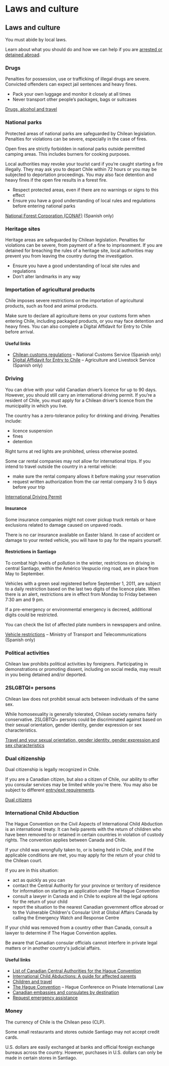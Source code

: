 # Laws and culture

## Laws and culture

You must abide by local laws.

Learn about what you should do and how we can help if you are [arrested or detained abroad](http://travel.gc.ca/assistance/emergency-info/arrest-detention).

### Drugs

Penalties for possession, use or trafficking of illegal drugs are severe. Convicted offenders can expect jail sentences and heavy fines.

* Pack your own luggage and monitor it closely at all times
* Never transport other people’s packages, bags or suitcases

[Drugs, alcohol and travel](https://travel.gc.ca/travelling/health-safety/drugs)

### National parks

Protected areas of national parks are safeguarded by Chilean legislation. Penalties for violations can be severe, especially in the case of fires.

Open fires are strictly forbidden in national parks outside permitted camping areas. This includes burners for cooking purposes.

Local authorities may revoke your tourist card if you’re caught starting a fire illegally. They may ask you to depart Chile within 72 hours or you may be subjected to deportation proceedings. You may also face detention and heavy fines if the open fire results in a forest fire.

* Respect protected areas, even if there are no warnings or signs to this effect
* Ensure you have a good understanding of local rules and regulations before entering national parks

[National Forest Corporation (CONAF)](http://www.conaf.cl/) (Spanish only)

### Heritage sites

Heritage areas are safeguarded by Chilean legislation. Penalties for violations can be severe, from payment of a fine to imprisonment. If you are detained for breaching the rules of a heritage site, local authorities may prevent you from leaving the country during the investigation.

* Ensure you have a good understanding of local site rules and regulations
* Don’t alter landmarks in any way

### Importation of agricultural products

Chile imposes severe restrictions on the importation of agricultural products, such as food and animal products.

Make sure to declare all agriculture items on your customs form when entering Chile, including packaged products, or you may face detention and heavy fines. You can also complete a Digital Affidavit for Entry to Chile before arrival.

#### Useful links

* [Chilean customs regulations](https://www.aduana.cl/equipaje-viajero/aduana/2018-12-28/083959.html) – National Customs Service (Spanish only)
* [Digital Affidavit for Entry to Chile](https://www.sag.gob.cl/ambitos-de-accion/declaracion-jurada-sag-de-ingreso-chile) – Agriculture and Livestock Service (Spanish only)

### Driving

You can drive with your valid Canadian driver’s licence for up to 90 days. However, you should still carry an international driving permit. If you’re a resident of Chile, you must apply for a Chilean driver’s licence from the municipality in which you live.

The country has a zero-tolerance policy for drinking and driving. Penalties include:

* licence suspension
* fines
* detention

Right turns at red lights are prohibited, unless otherwise posted.

Some car rental companies may not allow for international trips. If you intend to travel outside the country in a rental vehicle:

* make sure the rental company allows it before making your reservation
* request written authorization from the car rental company 3 to 5 days before your trip

[International Driving Permit](https://travel.gc.ca/travelling/documents/international-driving-permit)

#### Insurance

Some insurance companies might not cover pickup truck rentals or have exclusions related to damage caused on unpaved roads.

There is no car insurance available on Easter Island. In case of accident or damage to your rented vehicle, you will have to pay for the repairs yourself.

#### Restrictions in Santiago

To combat high levels of pollution in the winter, restrictions on driving in central Santiago, within the Américo Vespucio ring road, are in place from May to September.

Vehicles with a green seal registered before September 1, 2011, are subject to a daily restriction based on the last two digits of the licence plate. When there is an alert, restrictions are in effect from Monday to Friday between 7:30 am and 9 pm.

If a pre-emergency or environmental emergency is decreed, additional digits could be restricted.

You can check the list of affected plate numbers in newspapers and online.

[Vehicle restrictions](https://www.mtt.gob.cl/) – Ministry of Transport and Telecommunications (Spanish only)

### Political activities

Chilean law prohibits political activities by foreigners. Participating in demonstrations or promoting dissent, including on social media, may result in you being detained and/or deported.

### 2SLGBTQI+ persons

Chilean law does not prohibit sexual acts between individuals of the same sex.

While homosexuality is generally tolerated, Chilean society remains fairly conservative. 2SLGBTQI+ persons could be discriminated against based on their sexual orientation, gender identity, gender expression or sex characteristics.

[Travel and your sexual orientation, gender identity, gender expression and sex characteristics](https://travel.gc.ca/travelling/health-safety/lgbt-travel)

### Dual citizenship

Dual citizenship is legally recognized in Chile.

If you are a Canadian citizen, but also a citizen of Chile, our ability to offer you consular services may be limited while you're there. You may also be subject to different [entry/exit requirements](#entryexit).

[Dual citizens](http://travel.gc.ca/travelling/documents/dual-citizenship)

### International Child Abduction

The Hague Convention on the Civil Aspects of International Child Abduction is an international treaty. It can help parents with the return of children who have been removed to or retained in certain countries in violation of custody rights. The convention applies between Canada and Chile.

If your child was wrongfully taken to, or is being held in Chile, and if the applicable conditions are met, you may apply for the return of your child to the Chilean court.

If you are in this situation:

* act as quickly as you can
* contact the Central Authority for your province or territory of residence for information on starting an application under The Hague Convention
* consult a lawyer in Canada and in Chile to explore all the legal options for the return of your child
* report the situation to the nearest Canadian government office abroad or to the Vulnerable Children's Consular Unit at Global Affairs Canada by calling the Emergency Watch and Response Centre

If your child was removed from a country other than Canada, consult a lawyer to determine if The Hague Convention applies.

Be aware that Canadian consular officials cannot interfere in private legal matters or in another country's judicial affairs.

#### Useful links

* [List of Canadian Central Authorities for the Hague Convention](https://www.hcch.net/en/states/authorities/details3/?aid=75)
* [International Child Abductions: A guide for affected parents](https://travel.gc.ca/travelling/publications/international-child-abductions)
* [Children and travel](https://travel.gc.ca/travelling/children)
* [The Hague Convention](https://www.hcch.net/en/instruments/conventions/full-text/?cid=24) – Hague Conference on Private International Law
* [Canadian embassies and consulates by destination](https://travel.gc.ca/assistance/embassies-consulates)
* [Request emergency assistance](https://travel.gc.ca/assistance/emergency-assistance?_ga)

### Money

The currency of Chile is the Chilean peso (CLP).

Some small restaurants and stores outside Santiago may not accept credit cards.

U.S. dollars are easily exchanged at banks and official foreign exchange bureaus across the country. However, purchases in U.S. dollars can only be made in certain stores in Santiago.